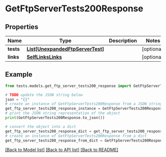 # GetFtpServerTests200Response


## Properties

Name | Type | Description | Notes
------------ | ------------- | ------------- | -------------
**tests** | [**List[UnexpandedFtpServerTest]**](UnexpandedFtpServerTest.md) |  | [optional] 
**links** | [**SelfLinksLinks**](SelfLinksLinks.md) |  | [optional] 

## Example

```python
from tests.models.get_ftp_server_tests200_response import GetFtpServerTests200Response

# TODO update the JSON string below
json = "{}"
# create an instance of GetFtpServerTests200Response from a JSON string
get_ftp_server_tests200_response_instance = GetFtpServerTests200Response.from_json(json)
# print the JSON string representation of the object
print(GetFtpServerTests200Response.to_json())

# convert the object into a dict
get_ftp_server_tests200_response_dict = get_ftp_server_tests200_response_instance.to_dict()
# create an instance of GetFtpServerTests200Response from a dict
get_ftp_server_tests200_response_from_dict = GetFtpServerTests200Response.from_dict(get_ftp_server_tests200_response_dict)
```
[[Back to Model list]](../README.md#documentation-for-models) [[Back to API list]](../README.md#documentation-for-api-endpoints) [[Back to README]](../README.md)


